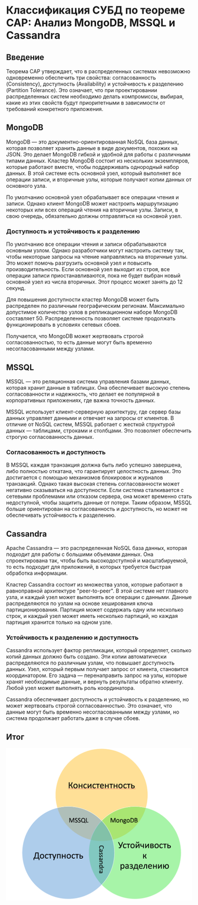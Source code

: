 # Классификация СУБД по теореме CAP: Анализ MongoDB, MSSQL и Cassandra

## Введение

Теорема CAP утверждает, что в распределенных системах невозможно одновременно обеспечить три свойства: согласованность (Consistency), доступность (Availability) и устойчивость к разделению (Partition Tolerance). Это означает, что при проектировании распределенных систем необходимо делать компромиссы, выбирая, какие из этих свойств будут приоритетными в зависимости от требований конкретного приложения.

## MongoDB

MongoDB — это документно-ориентированная NoSQL база данных, которая позволяет хранить данные в виде документов, похожих на JSON. Это делает MongoDB гибкой и удобной для работы с различными типами данных. Кластер MongoDB состоит из нескольких экземпляров, которые работают вместе, чтобы поддерживать однородный набор данных. В этой системе есть основной узел, который выполняет все операции записи, и вторичные узлы, которые получают копии данных от основного узла.

По умолчанию основной узел обрабатывает все операции чтения и записи. Однако клиент MongoDB может настроить маршрутизацию некоторых или всех операций чтения на вторичные узлы. Записи, в свою очередь, обязательно должны отправляться на основной узел.

### Доступность и устойчивость к разделению

По умолчанию все операции чтения и записи обрабатываются основным узлом. Однако разработчики могут настроить систему так, чтобы некоторые запросы на чтение направлялись на вторичные узлы. Это может помочь разгрузить основной узел и повысить производительность. Если основной узел выходит из строя, все операции записи приостанавливаются, пока не будет выбран новый основной узел из числа вторичных. Этот процесс может занять до 12 секунд. 

Для повышения доступности кластер MongoDB может быть распределен по различным географическим регионам. Максимально допустимое количество узлов в репликационном наборе MongoDB составляет 50. Распределенность позволяет системе продолжать функционировать в условиях сетевых сбоев.

Получается, что MongoDB может жертвовать строгой согласованностью, то есть данные могут быть временно несогласованными между узлами.

## MSSQL

MSSQL — это реляционная система управления базами данных, которая хранит данные в таблицах. Она обеспечивает высокую степень согласованности и надежность, что делает ее популярной в корпоративных приложениях, где важна точность данных.

MSSQL использует клиент-серверную архитектуру, где сервер базы данных управляет данными и отвечает на запросы от клиентов. В отличие от NoSQL систем, MSSQL работает с жесткой структурой данных — таблицами, строками и столбцами. Это позволяет обеспечить строгую согласованность данных.

### Согласованность и доступность

В MSSQL каждая транзакция должна быть либо успешно завершена, либо полностью откатана, что гарантирует целостность данных. Это достигается с помощью механизмов блокировок и журналов транзакций. Однако такая высокая степень согласованности может негативно сказываться на доступности. Если система сталкивается с сетевыми проблемами или отказом сервера, она может временно стать недоступной, чтобы защитить данные от потери. Таким образом, MSSQL больше ориентирован на согласованность и доступность, но может не обеспечивать устойчивость к разделению.

## Cassandra

Apache Cassandra — это распределенная NoSQL база данных, которая подходит для работы с большими объемами данных. Она спроектирована так, чтобы быть высокодоступной и масштабируемой, то есть подходит для приложений, в которых требуется быстрая обработка информации.

Кластер Cassandra состоит из множества узлов, которые работают в равноправной архитектуре "peer-to-peer". В этой системе нет главного узла, и каждый узел может выполнять все операции с данными. Данные распределяются по узлам на основе хеширования ключа партиционирования. Партиция может содержать одну или несколько строк, и каждый узел может иметь несколько партиций, но каждая партиция хранится только на одном узле.

### Устойчивость к разделению и доступность

Cassandra использует фактор репликации, который определяет, сколько копий данных должно быть создано. Эти копии автоматически распределяются по различным узлам, что повышает доступность данных. Узел, который первым получает запрос от клиента, становится координатором. Его задача — перенаправить запрос на узлы, которые хранят необходимые данные, и вернуть результаты обратно клиенту. Любой узел может выполнять роль координатора.

Cassandra обеспечивает доступность и устойчивость к разделению, но может жертвовать строгой согласованностью. Это означает, что данные могут быть временно несогласованными между узлами, но система продолжает работать даже в случае сбоев.

## Итог

![image info](pictures/1.png)